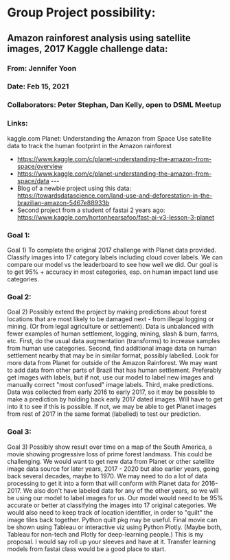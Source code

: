 # Group Project possibility:  
## Amazon rainforest analysis using satellite images, 2017 Kaggle challenge data:

### From: Jennifer Yoon  
### Date: Feb 15, 2021  
### Collaborators: Peter Stephan, Dan Kelly, open to DSML Meetup

### Links:  
kaggle.com
Planet: Understanding the Amazon from Space
Use satellite data to track the human footprint in the Amazon rainforest 
 * https://www.kaggle.com/c/planet-understanding-the-amazon-from-space/overview  
 * https://www.kaggle.com/c/planet-understanding-the-amazon-from-space/data    \-\-\-    
 * Blog of a newbie project using this data:  
https://towardsdatascience.com/land-use-and-deforestation-in-the-brazilian-amazon-5467e88933b  
 * Second project from a student of fastai 2 years ago:  
https://www.kaggle.com/hortonhearsafoo/fast-ai-v3-lesson-3-planet  

### Goal 1:  
Goal 1) To complete the original 2017 challenge with Planet data provided.  Classify images into 17 category labels including cloud cover labels.
We can compare our model vs the leaderboard to see how well we did.  Our goal is to get 95% + accuracy in most categories, esp. on human impact land use categories.  

### Goal 2:  
Goal 2) Possibly extend the project by making predictions about forest locations that are most likely to be damaged next - from illegal logging or mining.  (Or from legal agriculture or settlement).
Data is unbalanced with fewer examples of human settlement, logging, mining, slash & burn, farms, etc.  First, do the usual data augmentation (transforms) to increase samples from human use categories.  Second, find additional image data on human settlement nearby that may be in similar format, possibly labelled.  Look for more data from Planet for outside of the Amazon Rainforest. We may want to add data from other parts of Brazil that has human settlement.  Preferably get images with labels, but if not, use our model to label new images and manually correct "most confused" image labels.
Third, make predictions.  Data was collected from early 2016 to early 2017, so it may be possible to make a prediction by holding back early 2017 dated images.  Will have to get into it to see if this is possible.  If not, we may be able to get Planet images from rest of 2017 in the same format (labelled) to test our prediction.  

### Goal 3:  
Goal 3) Possibly show result over time on a map of the South America, a movie showing progressive loss of prime forest landmass.  This could be challenging.
We would want to get new data from Planet or other satellite image data source for later years, 2017 - 2020 but also earlier years, going back several decades, maybe to 1970.   We may need to do a lot of data processing to get it into a form that will conform with Planet data for 2016-2017.  We also don't have labeled data for any of the other years, so we will be using our model to label images for us.  Our model would need to be 95% accurate or better at classifying the images into 17 original categories.  We would also need to keep track of location identifier, in order to "quilt" the image tiles back together.  Python quilt pkg may be useful.
Final movie can be shown using Tableau or interactive viz using Python Plotly.  (Maybe both, Tableau for non-tech and Plotly for deep-learning people.)
This is my proposal.  I would say roll up your sleeves and have at it.  Transfer learning models from fastai class would be a good place to start.  

